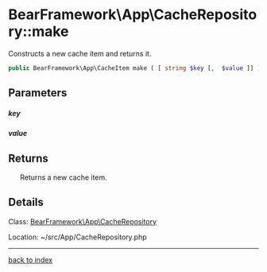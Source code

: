 # BearFramework\App\CacheRepository::make

Constructs a new cache item and returns it.

```php
public BearFramework\App\CacheItem make ( [ string $key [,  $value ]] )
```

## Parameters

##### key

##### value

## Returns

&nbsp;&nbsp;&nbsp;&nbsp;&nbsp;&nbsp;Returns a new cache item.

## Details

Class: [BearFramework\App\CacheRepository](bearframework.app.cacherepository.class.md)

Location: ~/src/App/CacheRepository.php

---

[back to index](index.md)

